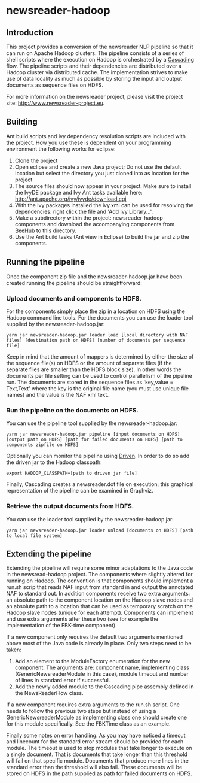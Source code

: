 # newsreader-hadoop

## Introduction

This project provides a conversion of the newsreader NLP pipeline so that it
can run on Apache Hadoop clusters. The pipeline consists of a series of shell
scripts where the execution on Hadoop is orchestrated by a
[Cascading](http://www.cascading.org) flow. The pipeline scripts and their
dependencies are distributed over a Hadoop cluster via distributed cache. The
implementation strives to make use of data locality as much as possible by
storing the input and output documents as sequence files on HDFS.

For more information on the newsreader project, please visit the project site:
<http://www.newsreader-project.eu>.

## Building

Ant build scripts and Ivy dependency resolution scripts are included with the
project. How you use these is dependent on your programming environment the
following works for eclipse:

1. Clone the project
2. Open eclipse and create a new Java project; Do not use the default location
   but select the directory you just cloned into as location for the project
3. The source files should now appear in your project. Make sure to install the
   IvyDE package and Ivy Ant tasks available here:
   <http://ant.apache.org/ivy/ivyde/download.cgi>
4. With the Ivy packages installed the ivy.xml can be used for resolving the
   dependencies: right click the file and 'Add Ivy Library...'.
5. Make a subdirectory within the project: newsreader-hadoop-components and
   download the accompanying components from
   [BeeHub](https://beehub.nl/Newsreader/newsreader-hadoop-components) to this
   directory.
6. Use the Ant build tasks (Ant view in Eclipse) to build the jar and zip the
   components.

## Running the pipeline

Once the component zip file and the newsreader-hadoop.jar have been created
running the pipeline should be straightforward:

### Upload documents and components to HDFS.

For the components simply place the zip in a location on HDFS using the Hadoop
command line tools. For the documents you can use the loader tool supplied by
the newsreader-hadoop.jar:

    yarn jar newsreader-hadoop.jar loader load [local directory with NAF files] [destination path on HDFS] [number of documents per sequence file]

Keep in mind that the amount of mappers is determined by either the size of the
sequence file(s) on HDFS or the amount of separate files (if the separate files
are smaller than the HDFS block size). In other words the documents per file
setting can be used to control parallelism of the pipeline run. The documents
are stored in the sequence files as 'key,value = Text,Text' where the key is
the original file name (you must use unique file names) and the value is the
NAF xml text.

### Run the pipeline on the documents on HDFS.

You can use the pipeline tool supplied by the newsreader-hadoop.jar:

    yarn jar newsreader-hadoop.jar pipeline [input documents on HDFS] [output path on HDFS] [path for failed documents on HDFS] [path to components zipfile on HDFS]

Optionally you can monitor the pipeline using
[Driven](http://www.cascading.org/2014/02/14/driven-for-cascading/). In order
to do so add the driven jar to the Hadoop classpath:

    export HADOOP_CLASSPATH=[path to driven jar file]

Finally, Cascading creates a newsreader.dot file on execution; this graphical
representation of the pipeline can be examined in Graphviz.

### Retrieve the output documents from HDFS.

You can use the loader tool supplied by the newsreader-hadoop.jar:

    yarn jar newsreader-hadoop.jar loader unload [documents on HDFS] [path to local file system]

## Extending the pipeline

Extending the pipeline will require some minor adaptations to the Java code in
the newsread-hadoop project. The components where slightly altered for running
on Hadoop. The convention is that components should implement a run.sh scrip
that reads NAF input from standard in and output the annotated NAF to standard
out. In addition components receive two extra arguments: an absolute path to
the component location on the Hadoop slave nodes and an absolute path to a
location that can be used as temporary scratch on the Hadoop slave nodes
(unique for each attempt). Components can implement and use extra arguments
after these two (see for example the implementation of the FBK-time component).

If a new component only requires the default two arguments mentioned above most
of the Java code is already in place. Only two steps need to be taken:

1. Add an element to the ModuleFactory enumeration for the new component. The
   arguments are: component name, implementing class (GenericNewsreaderModule
   in this case), module timeout and number of lines in standard error if
   successful.
2. Add the newly added module to the Cascading pipe assembly defined in the
   NewsReaderFlow class.

If a new component requires extra arguments to the run.sh script. One needs to
follow the previous two steps but instead of using a GenericNewsreaderModule as
implementing class one should create one for this module specifically. See the
FBKTime class as an example.

Finally some notes on error handling. As you may have noticed a timeout and
linecount for the standard error stream should be provided for each module. The
timeout is used to stop modules that take longer to execute on a single
document. That is documents that take longer than this threshold will fail on
that specific module. Documents that produce more lines in the standard error
than the threshold will also fail. These documents will be stored on HDFS in
the path supplied as path for failed documents on HDFS.
